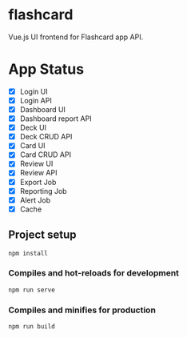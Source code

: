 # flashcard

Vue.js UI frontend for Flashcard app API.

# App Status

- [x] Login UI
- [x] Login API
- [x] Dashboard UI
- [x] Dashboard report API
- [x] Deck UI
- [x] Deck CRUD API
- [x] Card UI
- [x] Card CRUD API
- [x] Review UI
- [x] Review API
- [x] Export Job
- [x] Reporting Job
- [x] Alert Job
- [x] Cache
## Project setup
```
npm install
```

### Compiles and hot-reloads for development
```
npm run serve
```

### Compiles and minifies for production
```
npm run build
```
